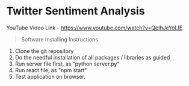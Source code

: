 # Twitter Sentiment Analysis
YouTube Video Link - https://www.youtube.com/watch?v=QeIhJeYoLIE

> Software Installing Instructions
1. Clone the git repository
2. Do the needful installation of all packages / libraries as guided
3. Run server file first, as "python server.py"
4. Run react file, as "npm start"
5. Test application on browser.
